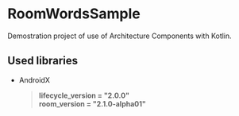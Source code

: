 # RoomWordsSample
Demostration project of use of Architecture Components with Kotlin.
## Used libraries
- AndroidX
    >**lifecycle_version = "2.0.0"<br />
    >room_version = "2.1.0-alpha01"**
